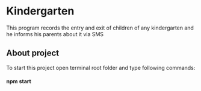 # Kindergarten
This program records the entry and exit of children of any kindergarten and
he informs his parents about it via SMS
## About project
To start this project open terminal root folder and type following commands:
#### npm start
